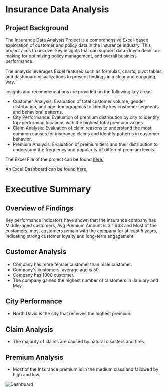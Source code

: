# Insurance Data Analysis

## Project Background

The Insurance Data Analysis Project is a comprehensive Excel-based exploration of customer and policy data in the insurance industry. This project aims to uncover key insights that can support data-driven decision-making for optimizing policy management, and overall business performance.

The analysis leverages Excel features such as formulas, charts, pivot tables, and dashboard visualizations to present findings in a clear and engaging way.

Insights and recommendations are provided on the following key areas:

- Customer Analysis: Evaluation of total customer volume, gender distribution, and age demographics to identify key customer segments and behavioral patterns.
- City Performance: Evaluation of premium distribution by city to identify top-performing locations with the highest total premium values.
- Claim Analysis: Evaluation of claim reasons to understand the most common causes for insurance claims and identify patterns in customer behavior.
- Premium Analysis: Evaluation of premium tiers and their distribution to understand the frequency and popularity of different premium levels.

The Excel File of the project can be found [here.](Insurance_dataset.xlsx)

An Excel Dashboard can be found [here.](Dashboard.pdf)

# Executive Summary
## Overview of Findings

Key performance indicators have shown that the insurance company has Middle-aged customers, Avg Premium Amount is $ 1,643 and Most of the customers, most customers remain with the company for at least 5 years, indicating strong customer loyalty and long-term engagement.

## Customer Analysis
- Company has more female customer than male customer.
- Company's customers' average age is 50.
- Company has 1000 customer.
- The company gained the highest number of customers in January and May.

## City Performance
- North David is the city that receives the highest premium.

## Claim Analysis
- The majority of claims are caused by natural disasters and fires.

## Premium Analysis
- Most of the Insurance premium is in the medium class and fallowed by high and low.

![Dashboard]()

